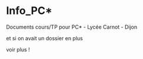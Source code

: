 # Info_PC*
Documents cours/TP pour PC* - Lycée Carnot - Dijon

et si on avait un dossier en plus

voir plus !
